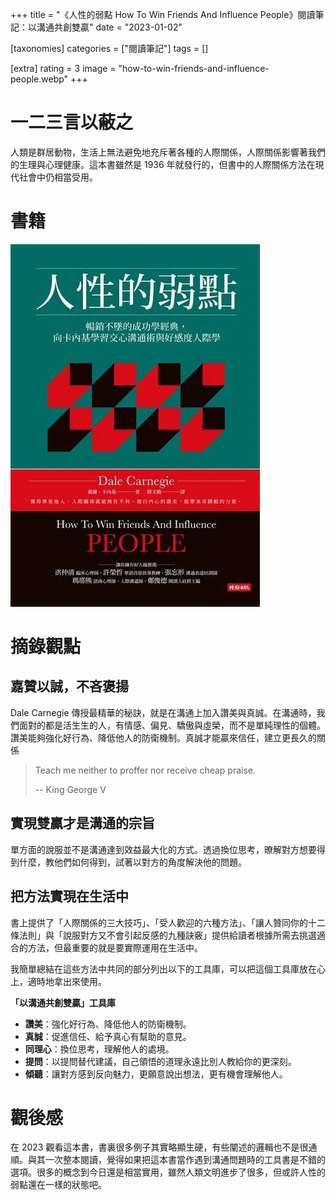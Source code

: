 +++
title = "《人性的弱點 How To Win Friends And Influence People》閱讀筆記：以溝通共創雙贏"
date = "2023-01-02"

[taxonomies]
categories = ["閱讀筆記"]
tags = []

[extra]
rating = 3
image = "how-to-win-friends-and-influence-people.webp"
+++

# 一二三言以蔽之

人類是群居動物，生活上無法避免地充斥著各種的人際關係，人際關係影響著我們的生理與心理健康。這本書雖然是 1936 年就發行的，但書中的人際關係方法在現代社會中仍相當受用。

# 書籍

![](how-to-win-friends-and-influence-people.webp)

# 摘錄觀點

## 嘉贊以誠，不吝褒揚

Dale Carnegie 傳授最精華的秘訣，就是在溝通上加入讚美與真誠。在溝通時，我們面對的都是活生生的人，有情感、偏見、驕傲與虛榮，而不是單純理性的個體。讚美能夠強化好行為、降低他人的防衛機制。真誠才能贏來信任，建立更長久的關係

> Teach me neither to proffer nor receive cheap praise.
>
> -- King George V

## 實現雙贏才是溝通的宗旨

單方面的說服並不是溝通達到效益最大化的方式。透過換位思考，暸解對方想要得到什麼，教他們如何得到，試著以對方的角度解決他的問題。

## 把方法實現在生活中

書上提供了「人際關係的三大技巧」、「受人歡迎的六種方法」、「讓人贊同你的十二條法則」與「說服對方又不會引起反感的九種訣竅」提供給讀者根據所需去挑選適合的方法，但最重要的就是要實際運用在生活中。

我簡單總結在這些方法中共同的部分列出以下的工具庫，可以把這個工具庫放在心上，適時地拿出來使用。

**「以溝通共創雙贏」工具庫**
* **讚美**：強化好行為、降低他人的防衛機制。
* **真誠**：促進信任、給予真心有幫助的意見。
* **同理心**：換位思考，理解他人的處境。
* **提問**：以提問替代建議，自己領悟的道理永遠比別人教給你的更深刻。
* **傾聽**：讓對方感到反向魅力，更願意說出想法，更有機會理解他人。

# 觀後感

在 2023 觀看這本書，書裏很多例子其實略顯生硬，有些闡述的邏輯也不是很通順。與其一次整本閱讀，覺得如果把這本書當作遇到溝通問題時的工具書是不錯的選項。很多的概念到今日還是相當實用，雖然人類文明進步了很多，但或許人性的弱點還在一樣的狀態吧。
